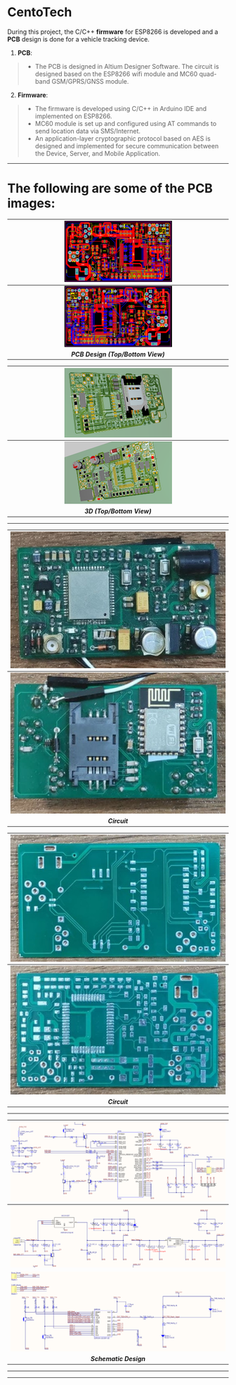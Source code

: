 # CentoTech

During this project, the C/C++ **firmware** for ESP8266 is developed and a **PCB** design is done for a vehicle tracking device.

1) **PCB**:
> - The PCB is designed in Altium Designer Software. The circuit is designed based on the ESP8266 wifi module and MC60 quad-band GSM/GPRS/GNSS module.

2) **Firmware**:
> - The firmware is developed using C/C++ in Arduino IDE and implemented on ESP8266. 
> - MC60 module is set up and configured using AT commands to send location data via SMS/Internet. 
> - An application-layer cryptographic protocol based on AES is designed and implemented for secure communication between the Device, Server, and Mobile Application. 


-----------------------------------------
# The following are some of the PCB images:

| <img src="https://github.com/mostafachegeni/CentoTech/blob/11464a6d3d595bde7ccbf63cd6dfc5ac0d569e47/PCB/Centotech_Top.png" width="50%" height="50%" alt> | 
|:--:| 
| <img src="https://github.com/mostafachegeni/CentoTech/blob/11464a6d3d595bde7ccbf63cd6dfc5ac0d569e47/PCB/Centotech_Bottom.png" width="50%" height="50%" alt> | 
| ***PCB Design (Top/Bottom View)*** |

| <img src="https://github.com/mostafachegeni/CentoTech/blob/d6b454f9084086b4db7fea09fc5af59eecf61227/PCB/PCB_1_3D.png" width="50%" height="50%" alt> | 
|:--:| 
| <img src="https://github.com/mostafachegeni/CentoTech/blob/d6b454f9084086b4db7fea09fc5af59eecf61227/PCB/PCB_2_3D.png" width="50%" height="50%" alt> | 
| ***3D (Top/Bottom View)*** |

-----------------------------------------

| <img src="https://github.com/mostafachegeni/CentoTech/blob/1d0612e333089b9268148cfd348f6f5952279100/PCB/PCB_3.png" width="100%" height="100%"> |
|:--:| 
| <img src="https://github.com/mostafachegeni/CentoTech/blob/1d0612e333089b9268148cfd348f6f5952279100/PCB/PCB_4.png" width="100%" height="100%"> | 
| ***Circuit*** | 

| <img src="https://github.com/mostafachegeni/CentoTech/blob/1d0612e333089b9268148cfd348f6f5952279100/PCB/PCB_5.png" width="100%" height="100%"> |
|:--:| 
| <img src="https://github.com/mostafachegeni/CentoTech/blob/1d0612e333089b9268148cfd348f6f5952279100/PCB/PCB_6.png" width="100%" height="100%"> | 
| ***Circuit*** | 


-----------------------------------------

| <img src="https://github.com/mostafachegeni/CentoTech/blob/d6b454f9084086b4db7fea09fc5af59eecf61227/PCB/SCH_1.png" width="100%" height="100%" > |
|:--:|
| <img src="https://github.com/mostafachegeni/CentoTech/blob/d6b454f9084086b4db7fea09fc5af59eecf61227/PCB/SCH_2.png" width="100%" height="100%" > | 
| <img src="https://github.com/mostafachegeni/CentoTech/blob/9a99fa86476381dffdb1e0dd905d80d20f4658d4/PCB/SCH_3.png" width="100%" height="100%" > | 
| ***Schematic Design*** |

-----------------------------------------




<!-- ![PCB_0](https://user-images.githubusercontent.com/20658518/132645634-3f803ce8-96df-4efe-89ca-6f4a2e4c4d0e.png) -->
-----------------------------------------

